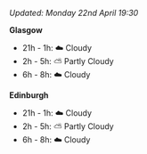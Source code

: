 *Updated: Monday 22nd April 19:30*

**Glasgow**

* 21h - 1h: :cloud: Cloudy
* 2h - 5h: :partly_sunny: Partly Cloudy
* 6h - 8h: :cloud: Cloudy

**Edinburgh**

* 21h - 1h: :cloud: Cloudy
* 2h - 5h: :partly_sunny: Partly Cloudy
* 6h - 8h: :cloud: Cloudy
